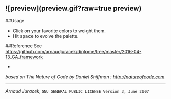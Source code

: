 
![preview](preview.gif?raw=true preview)
---

##Usage
+ Click on your favorite colors to weight them.
+ Hit <kbd>space</kbd> to evolve the palette.

##Reference
See https://github.com/arnaudjuracek/diplome/tree/master/2016-04-13_GA_framework

-
*based on The Nature of Code by Daniel Shiffman : http://natureofcode.com*

---
*Arnaud Juracek*, `GNU GENERAL PUBLIC LICENSE Version 3, June 2007`
